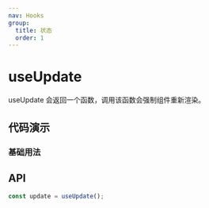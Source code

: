 ```yaml
---
nav: Hooks
group:
  title: 状态
  order: 1
---
```


# useUpdate

useUpdate 会返回一个函数，调用该函数会强制组件重新渲染。

## 代码演示

### 基础用法

<code src="./demo/demo1.tsx"></code>

## API

```typescript
const update = useUpdate();
```
